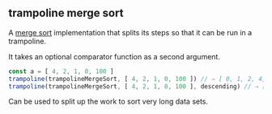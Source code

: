 ## trampoline merge sort

A [merge sort](https://en.wikipedia.org/wiki/Merge_sort) implementation that splits its steps so that it can be run in a trampoline.

It takes an optional comparator function as a second argument.

```javascript
const a = [ 4, 2, 1, 0, 100 ]
trampoline(trampolineMergeSort, [ 4, 2, 1, 0, 100 ]) // ⇒ [ 0, 1, 2, 4, 100 ]
trampoline(trampolineMergeSort, [ 4, 2, 1, 0, 100 ], descending) // ⇒ [ 100, 4, 2, 1, 0 ]
```

Can be used to split up the work to sort very long data sets.
